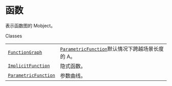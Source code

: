 # 函数

表示函数图的 Mobject。

Classes

|||
|-|-|
[`FunctionGraph`]()|[`ParametricFunction`]()默认情况下跨越场景长度的 A。
[`ImplicitFunction`]()|隐式函数。
[`ParametricFunction`]()|参数曲线。

